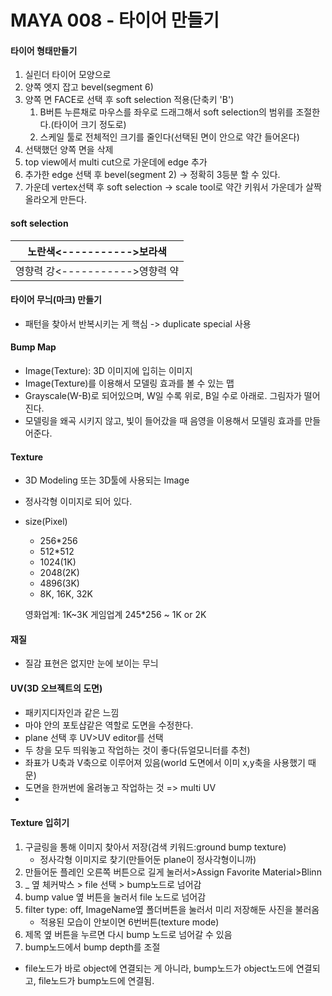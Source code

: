 # MAYA 008 - 타이어 만들기

#### 타이어 형태만들기

1. 실린더 타이어 모양으로
1. 양쪽 엣지 잡고 bevel(segment 6)
1. 양쪽 면 FACE로 선택 후 soft selection 적용(단축키 'B')
   1. B버튼 누른채로 마우스를 좌우로 드래그해서 soft selection의 범위를 조절한다.(타이어 크기 정도로)
   1. 스케일 툴로 전체적인 크기를 줄인다(선택된 면이 안으로 약간 들어온다)
1. 선택했던 양쪽 면을 삭제
1. top view에서 multi cut으로 가운데에 edge 추가
1. 추가한 edge 선택 후 bevel(segment 2) -> 정확히 3등분 할 수 있다.
1. 가운데 vertex선택 후 soft selection -> scale tool로 약간 키워서 가운데가 살짝 올라오게 만든다.


#### soft selection
|노란색<----------->보라색|
|----------------|
|영향력 강<----------->영향력 약|



#### 타이어 무늬(마크) 만들기

* 패턴을 찾아서 반복시키는 게 핵심 -> duplicate special 사용




#### Bump Map
* Image(Texture): 3D 이미지에 입히는 이미지
* Image(Texture)를 이용해서 모델링 효과를 볼 수 있는 맵
* Grayscale(W-B)로 되어있으며, W일 수록 위로, B일 수로 아래로. 그림자가 떨어진다.
* 모델링을 왜곡 시키지 않고, 빛이 들어갔을 때 음영을 이용해서 모델링 효과를 만들어준다.




#### Texture
* 3D Modeling 또는 3D툴에 사용되는 Image
* 정사각형 이미지로 되어 있다.
* size(Pixel)
   * 256*256
   * 512*512
   * 1024(1K)
   * 2048(2K)
   * 4896(3K)
   * 8K, 16K, 32K
   
   영화업계: 1K~3K
   게임업계 245*256 ~ 1K or 2K
   
#### 재질
* 질감 표현은 없지만 눈에 보이는 무늬



#### UV(3D 오브젝트의 도면)
* 패키지디자인과 같은 느낌
* 마야 안의 포토샵같은 역할로 도면을 수정한다.
* plane 선택 후 UV>UV editor를 선택
* 두 창을 모두 띄워놓고 작업하는 것이 좋다(듀얼모니터를 추천)
* 좌표가 U축과 V축으로 이루어져 있음(world 도면에서 이미 x,y축을 사용했기 때문)
* 도면을 한꺼번에 올려놓고 작업하는 것 => multi UV
* 


#### Texture 입히기
1. 구글링을 통해 이미지 찾아서 저장(검색 키워드:ground bump texture)
   * 정사각형 이미지로 찾기(만들어둔 plane이 정사각형이니까)
1. 만들어둔 플레인 오른쪽 버튼으로 길게 눌러서>Assign Favorite Material>Blinn
1. _ 옆 체커박스 > file 선택 > bump노드로 넘어감
1. bump value 옆 버튼을 눌러서 file 노드로 넘어감
1. filter type: off, ImageName옆 폴더버튼을 눌러서 미리 저장해둔 사진을 불러옴
   * 적용된 모습이 안보이면 6번버튼(texture mode)
1. 제목 옆 버튼을 누르면 다시 bump 노드로 넘어갈 수 있음
1. bump노드에서 bump depth를 조절

* file노드가 바로 object에 연결되는 게 아니라, bump노드가 object노드에 연결되고, file노드가 bump노드에 연결됨.
